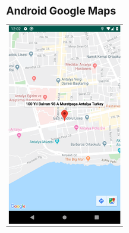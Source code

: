 # Android Google Maps

<table>
  <tr>
    <td>
<img src= "https://github.com/mertkolgu/Android-GoogleMaps/blob/master/app/src/main/res/drawable/ss.png" width = 300>
    </td>
   </tr>
</table>
